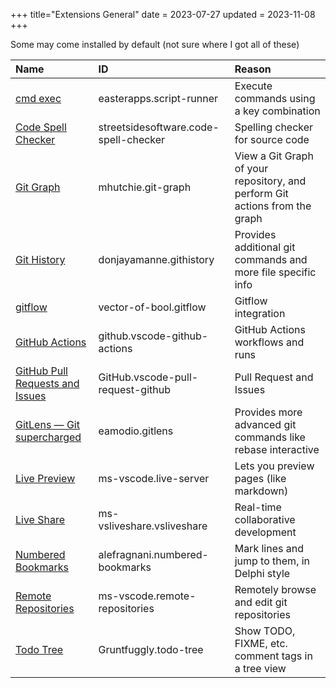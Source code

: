 +++
title="Extensions General"
date = 2023-07-27
updated = 2023-11-08
+++

Some may come installed by default (not sure where I got all of these)

| Name                                          | ID                                    | Reason                                                                      |
| :-------------------------------------------- | :------------------------------------ | :-------------------------------------------------------------------------- |
| [cmd exec][cmdexec]                           | easterapps.script-runner              | Execute commands using a key combination                                    |
| [Code Spell Checker][spell]                   | streetsidesoftware.code-spell-checker | Spelling checker for source code                                            |
| [Git Graph][gitgraph]                         | mhutchie.git-graph                    | View a Git Graph of your repository, and perform Git actions from the graph |
| [Git History][githistory]                     | donjayamanne.githistory               | Provides additional git commands and more file specific info                |
| [gitflow][gitflow]                            | vector-of-bool.gitflow                | Gitflow integration                                                         |
| [GitHub Actions][githubact]                   | github.vscode-github-actions          | GitHub Actions workflows and runs                                           |
| [GitHub Pull Requests and Issues][githubpull] | GitHub.vscode-pull-request-github     | Pull Request and Issues                                                     |
| [GitLens — Git supercharged][gitlens]         | eamodio.gitlens                       | Provides more advanced git commands like rebase interactive                 |
| [Live Preview][liveview]                      | ms-vscode.live-server                 | Lets you preview pages (like markdown)                                      |
| [Live Share][liveshare]                       | ms-vsliveshare.vsliveshare            | Real-time collaborative development                                         |
| [Numbered Bookmarks][bookmark]                | alefragnani.numbered-bookmarks        | Mark lines and jump to them, in Delphi style                                |
| [Remote Repositories][remote]                 | ms-vscode.remote-repositories         | Remotely browse and edit git repositories                                   |
| [Todo Tree][todo]                             | Gruntfuggly.todo-tree                 | Show TODO, FIXME, etc. comment tags in a tree view                          |

[cmdexec]: https://marketplace.visualstudio.com/items?itemName=easterapps.script-runner
[spell]: https://marketplace.visualstudio.com/items?itemName=streetsidesoftware.code-spell-checker
[gitgraph]: https://marketplace.visualstudio.com/items?itemName=mhutchie.git-graph
[githistory]: https://marketplace.visualstudio.com/items?itemName=donjayamanne.githistory
[gitflow]: https://marketplace.visualstudio.com/items?itemName=vector-of-bool.gitflow
[githubact]: https://marketplace.visualstudio.com/items?itemName=GitHub.vscode-github-actions
[githubpull]: https://marketplace.visualstudio.com/items?itemName=GitHub.vscode-pull-request-github
[gitlens]: https://marketplace.visualstudio.com/items?itemName=eamodio.gitlens
[liveview]: https://marketplace.visualstudio.com/items?itemName=ms-vscode.live-server
[liveshare]: https://marketplace.visualstudio.com/items?itemName=MS-vsliveshare.vsliveshare
[bookmark]: https://marketplace.visualstudio.com/items?itemName=alefragnani.numbered-bookmarks
[remote]: https://marketplace.visualstudio.com/items?itemName=ms-vscode.remote-repositories
[todo]: https://marketplace.visualstudio.com/items?itemName=Gruntfuggly.todo-tree
